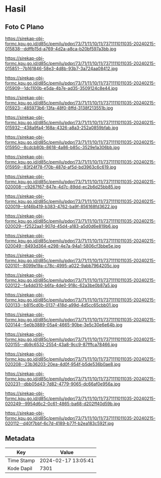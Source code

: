 # Hasil

## Foto C Plano

https://sirekap-obj-formc.kpu.go.id/d85c/pemilu/pdpr/73/71/11/10/11/7371111011035-20240215-015838--ddffb15d-a769-4d2a-a8ca-b20bf597a3bb.jpg

https://sirekap-obj-formc.kpu.go.id/d85c/pemilu/pdpr/73/71/11/10/11/7371111011035-20240215-015851--7b161846-58e3-4d8b-93b7-3a724aa08412.jpg

https://sirekap-obj-formc.kpu.go.id/d85c/pemilu/pdpr/73/71/11/10/11/7371111011035-20240215-015909--1dc1100b-e5da-4b7e-ad35-3509124c8e44.jpg

https://sirekap-obj-formc.kpu.go.id/d85c/pemilu/pdpr/73/71/11/10/11/7371111011035-20240215-015923--485973b6-13fa-48f0-8ffd-3138f213551b.jpg

https://sirekap-obj-formc.kpu.go.id/d85c/pemilu/pdpr/73/71/11/10/11/7371111011035-20240215-015932--438a9fa4-168a-4326-a8a3-252a0859bfab.jpg

https://sirekap-obj-formc.kpu.go.id/d85c/pemilu/pdpr/73/71/11/10/11/7371111011035-20240215-015950--8cdcb80b-8618-4a86-b85c-3529e1a306bb.jpg

https://sirekap-obj-formc.kpu.go.id/d85c/pemilu/pdpr/73/71/11/10/11/7371111011035-20240215-015959--83f24f78-f70b-487d-af5d-bd3963c6c619.jpg

https://sirekap-obj-formc.kpu.go.id/d85c/pemilu/pdpr/73/71/11/10/11/7371111011035-20240215-020008--c9267f67-847e-4d7c-89dd-ec2b6d25bb85.jpg

https://sirekap-obj-formc.kpu.go.id/d85c/pemilu/pdpr/73/71/11/10/11/7371111011035-20240215-020019--bf46b419-b383-4762-ba9f-856168fd3622.jpg

https://sirekap-obj-formc.kpu.go.id/d85c/pemilu/pdpr/73/71/11/10/11/7371111011035-20240215-020029--f2522aa1-907d-45d4-a183-a5d0d6e819b6.jpg

https://sirekap-obj-formc.kpu.go.id/d85c/pemilu/pdpr/73/71/11/10/11/7371111011035-20240215-020049--8493d364-e298-4e7a-94a1-5806cf3bbe5e.jpg

https://sirekap-obj-formc.kpu.go.id/d85c/pemilu/pdpr/73/71/11/10/11/7371111011035-20240215-020101--8099e19a-c78c-4995-a022-9abb7964205c.jpg

https://sirekap-obj-formc.kpu.go.id/d85c/pemilu/pdpr/73/71/11/10/11/7371111011035-20240215-020122--fa4dd310-b6fa-4de0-918c-62a3be0b87a5.jpg

https://sirekap-obj-formc.kpu.go.id/d85c/pemilu/pdpr/73/71/11/10/11/7371111011035-20240215-020133--b815cd0b-0137-418d-a99d-4d5cc65cbb01.jpg

https://sirekap-obj-formc.kpu.go.id/d85c/pemilu/pdpr/73/71/11/10/11/7371111011035-20240215-020144--5e0b3889-05a4-4665-90be-3e5c30e6e64b.jpg

https://sirekap-obj-formc.kpu.go.id/d85c/pemilu/pdpr/73/71/11/10/11/7371111011035-20240215-020155--db9c6532-2554-43a8-9cc9-87fffca78466.jpg

https://sirekap-obj-formc.kpu.go.id/d85c/pemilu/pdpr/73/71/11/10/11/7371111011035-20240215-020208--23b36203-20ea-4d0f-954f-b5de536b0ae8.jpg

https://sirekap-obj-formc.kpu.go.id/d85c/pemilu/pdpr/73/71/11/10/11/7371111011035-20240215-020231--dbb05d43-7d82-4779-9065-dc66af0e956a.jpg

https://sirekap-obj-formc.kpu.go.id/d85c/pemilu/pdpr/73/71/11/10/11/7371111011035-20240215-020249--9954d6c2-0c61-4865-ba68-d202ff40d59b.jpg

https://sirekap-obj-formc.kpu.go.id/d85c/pemilu/pdpr/73/71/11/10/11/7371111011035-20240215-020112--d40f7bbf-6c7d-4189-b77f-b2ea183c592f.jpg


## Metadata

| Key        | Value               |
| ---------- | ------------------- |
| Time Stamp | 2024-02-17 13:05:41 |
| Kode Dapil | 7301                |



